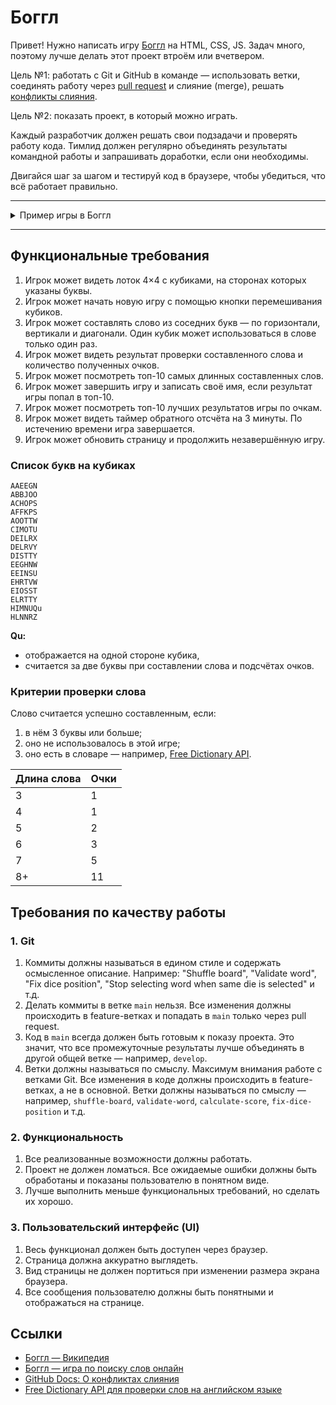 # Боггл

Привет! Нужно написать игру [Боггл](https://ru.wikipedia.org/wiki/Боггл) на HTML, CSS, JS. Задач много, поэтому лучше делать этот проект втроём или вчетвером.

Цель №1: работать с Git и GitHub в команде — использовать ветки, соединять работу через [pull request](https://docs.github.com/ru/pull-requests/collaborating-with-pull-requests/proposing-changes-to-your-work-with-pull-requests/about-pull-requests) и слияние (merge), решать [конфликты слияния](https://docs.github.com/ru/pull-requests/collaborating-with-pull-requests/addressing-merge-conflicts/about-merge-conflicts).

Цель №2: показать проект, в который можно играть.

Каждый разработчик должен решать свои подзадачи и проверять работу кода. Тимлид должен регулярно объединять результаты командной работы и запрашивать доработки, если они необходимы.

Двигайся шаг за шагом и тестируй код в браузере, чтобы убедиться, что всё работает правильно.

---

<!-- markdownlint-disable no-inline-html -->
<details>
  <summary>Пример игры в Боггл</summary>
  <img src="files/boggle-mockup.gif" alt="Пример игры в Боггл">
</details>
<!-- markdownlint-enable no-inline-html -->

---

## Функциональные требования
1. Игрок может видеть лоток 4×4 с кубиками, на сторонах которых указаны буквы.
2. Игрок может начать новую игру с помощью кнопки перемешивания кубиков.
3. Игрок может составлять слово из соседних букв — по горизонтали, вертикали и диагонали. Один кубик может использоваться в слове только один раз.
4. Игрок может видеть результат проверки составленного слова и количество полученных очков.
5. Игрок может посмотреть топ-10 самых длинных составленных слов.
6. Игрок может завершить игру и записать своё имя, если результат игры попал в топ-10.
7. Игрок может посмотреть топ-10 лучших результатов игры по очкам.
8. Игрок может видеть таймер обратного отсчёта на 3 минуты. По истечению времени игра завершается.
9. Игрок может обновить страницу и продолжить незавершённую игру.

### Список букв на кубиках

```text
AAEEGN
ABBJOO
ACHOPS
AFFKPS
AOOTTW
CIMOTU
DEILRX
DELRVY
DISTTY
EEGHNW
EEINSU
EHRTVW
EIOSST
ELRTTY
HIMNUQu
HLNNRZ
```

**Qu:**
- отображается на одной стороне кубика,
- считается за две буквы при составлении слова и подсчётах очков.

### Критерии проверки слова
Слово считается успешно составленным, если:
1. в нём 3 буквы или больше;
2. оно не использовалось в этой игре;
3. оно есть в словаре — например, [Free Dictionary API](https://dictionaryapi.dev/).

| Длина слова | Очки |
| ----------- | ---- |
| 3           | 1    |
| 4           | 1    |
| 5           | 2    |
| 6           | 3    |
| 7           | 5    |
| 8+          | 11   |

## Требования по качеству работы

### 1. Git
1. Коммиты должны называться в едином стиле и содержать осмысленное описание.
   Например: "Shuffle board", "Validate word", "Fix dice position", "Stop selecting word when same die is selected" и т.д.
2. Делать коммиты в ветке `main` нельзя. Все изменения должны происходить в feature-ветках и попадать в `main` только через pull request.
3. Код в `main` всегда должен быть готовым к показу проекта. Это значит, что все промежуточные результаты лучше объединять в другой общей ветке — например, `develop`.
4. Ветки должны называться по смыслу. Максимум внимания работе с ветками Git. Все изменения в коде должны происходить в feature-ветках, а не в основной. Ветки должны называться по смыслу — например, `shuffle-board`, `validate-word`, `calculate-score`, `fix-dice-position` и т.д.

### 2. Функциональность
1. Все реализованные возможности должны работать.
2. Проект не должен ломаться. Все ожидаемые ошибки должны быть обработаны и показаны пользователю в понятном виде.
3. Лучше выполнить меньше функциональных требований, но сделать их хорошо.

### 3. Пользовательский интерфейс (UI)
1. Весь функционал должен быть доступен через браузер.
2. Страница должна аккуратно выглядеть.
3. Вид страницы не должен портиться при изменении размера экрана браузера.
4. Все сообщения пользователю должны быть понятными и отображаться на странице.

## Ссылки

- [Боггл — Википедия](https://ru.wikipedia.org/wiki/Боггл)
- [Боггл — игра по поиску слов онлайн](https://ru.puzzle-words.com/boggle-4x4/)
- [GitHub Docs: О конфликтах слияния](https://docs.github.com/ru/pull-requests/collaborating-with-pull-requests/addressing-merge-conflicts/about-merge-conflicts)
- [Free Dictionary API для проверки слов на английском языке](https://dictionaryapi.dev/)
